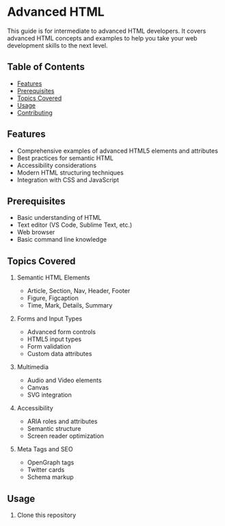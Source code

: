 # Advanced HTML

This guide is for intermediate to advanced HTML developers. It covers advanced HTML concepts and examples to help you take your web development skills to the next level.

## Table of Contents

- [Features](#features)
- [Prerequisites](#prerequisites)
- [Topics Covered](#topics-covered)
- [Usage](#usage)
- [Contributing](#contributing)

## Features

- Comprehensive examples of advanced HTML5 elements and attributes
- Best practices for semantic HTML
- Accessibility considerations
- Modern HTML structuring techniques
- Integration with CSS and JavaScript

## Prerequisites

- Basic understanding of HTML
- Text editor (VS Code, Sublime Text, etc.)
- Web browser
- Basic command line knowledge

## Topics Covered

1. Semantic HTML Elements
   - Article, Section, Nav, Header, Footer
   - Figure, Figcaption
   - Time, Mark, Details, Summary

2. Forms and Input Types
   - Advanced form controls
   - HTML5 input types
   - Form validation
   - Custom data attributes

3. Multimedia
   - Audio and Video elements
   - Canvas
   - SVG integration

4. Accessibility
   - ARIA roles and attributes
   - Semantic structure
   - Screen reader optimization

5. Meta Tags and SEO
   - OpenGraph tags
   - Twitter cards
   - Schema markup

## Usage

1. Clone this repository
